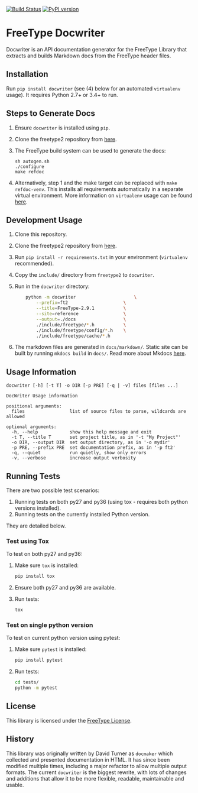 [![Build Status](https://travis-ci.com/freetype/docwriter.svg?branch=master)](https://travis-ci.com/freetype/docwriter)
[![PyPI version](https://badge.fury.io/py/docwriter.svg)](https://pypi.org/project/docwriter/)

# FreeType Docwriter

Docwriter is an API documentation generator for the FreeType Library that extracts and builds Markdown docs from the FreeType header files.

## Installation

Run `pip install docwriter` (see (4) below for an automated `virtualenv` usage). It requires Python 2.7+ or 3.4+ to run.

## Steps to Generate Docs
1.  Ensure `docwriter` is installed using `pip`.
2.  Clone the freetype2 repository from [here](http://git.savannah.gnu.org/cgit/freetype/freetype2.git/).
3.  The FreeType build system can be used to generate the docs:

    ```
    sh autogen.sh
    ./configure
    make refdoc
    ```
4. Alternatively, step 1 and the make target can be replaced with `make refdoc-venv`. This installs all requirements automatically in a separate virtual environment. More information on `virtualenv` usage can be found [here](http://git.savannah.gnu.org/cgit/freetype/freetype2.git/tree/docs/README).

## Development Usage
1.  Clone this repository.
2.  Clone the freetype2 repository from [here](http://git.savannah.gnu.org/cgit/freetype/freetype2.git/).
3.  Run `pip install -r requirements.txt` in your environment (`virtualenv` recommended).
4.  Copy the `include/` directory from `freetype2` to `docwriter`.
5.  Run in the `docwriter` directory:

    ```bash
		python -m docwriter                      \
			--prefix=ft2                     \
			--title=FreeType-2.9.1           \
			--site=reference                 \
			--output=./docs                  \
			./include/freetype/*.h           \
			./include/freetype/config/*.h    \
			./include/freetype/cache/*.h
    ```
6.  The markdown files are generated in `docs/markdown/`. Static site can be built by running `mkdocs build` in `docs/`. Read more about Mkdocs [here](https://www.mkdocs.org/#building-the-site).

## Usage Information

```
docwriter [-h] [-t T] -o DIR [-p PRE] [-q | -v] files [files ...]

DocWriter Usage information

positional arguments:
  files                 list of source files to parse, wildcards are allowed

optional arguments:
  -h, --help            show this help message and exit
  -t T, --title T       set project title, as in '-t "My Project"'
  -o DIR, --output DIR  set output directory, as in '-o mydir'
  -p PRE, --prefix PRE  set documentation prefix, as in '-p ft2'
  -q, --quiet           run quietly, show only errors
  -v, --verbose         increase output verbosity
```

## Running Tests

There are two possible test scenarios:

1. Running tests on both py27 and py36 (using tox - requires both python versions installed).
2. Running tests on the currently installed Python version.

They are detailed below.

### Test using Tox

To test on both py27 and py36:

1.  Make sure `tox` is installed:
    ```bash
    pip install tox
    ```

2.  Ensure both py27 and py36 are available.

3.  Run tests:
    ```bash
    tox
    ```

### Test on single python version

To test on current python version using pytest:

1.  Make sure `pytest` is installed:
    ```bash
    pip install pytest
    ```

2.  Run tests:
    ```bash
    cd tests/
    python -m pytest
    ```

## License

This library is licensed under the [FreeType License](https://www.freetype.org/license.html).

## History

This library was originally written by David Turner as `docmaker` which collected and presented
documentation in HTML. It has since been modified multiple times, including a major refactor
to allow multiple output formats. The current `docwriter` is the biggest rewrite, with lots of
changes and additions that allow it to be more flexible, readable, maintainable and usable.
